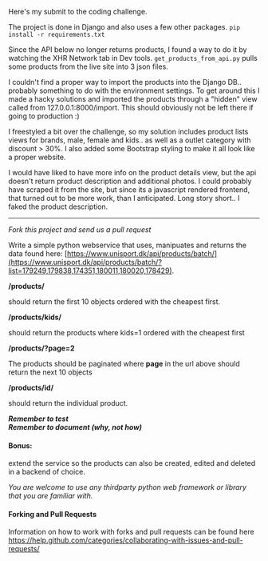 Here's my submit to the coding challenge.

The project is done in Django and also uses a few other packages.
`pip install -r requirements.txt`

Since the API below no longer returns products, I found a way to do it by watching the XHR Network tab in Dev tools.
`get_products_from_api.py` pulls some products from the live site into 3 json files.

I couldn't find a proper way to import the products into the Django DB.. probably something to do with the environment settings. To get around this I made a hacky solutions and imported the products through a "hidden" view called from 127.0.0.1:8000/import. This should obviously not be left there if going to production :)

I freestyled a bit over the challenge, so my solution includes product lists views for brands, male, female and kids.. as well as a outlet category with discount > 30%. I also added some Bootstrap styling to make it all look like a proper website. 

I would have liked to have more info on the product details view, but the api doesn't return product description and additional photos. I could probably have scraped it from the site, but since its a javascript rendered frontend, that turned out to be more work, than I anticipated. Long story short.. I faked the product description.

___


_Fork this project and send us a pull request_

Write a simple python webservice that uses, manipuates and returns the data found here: [https://www.unisport.dk/api/products/batch/](https://www.unisport.dk/api/products/batch/?list=179249,179838,174351,180011,180020,178429).


**/products/**  


should return the first 10 objects ordered with the cheapest first.
 
**/products/kids/**
 
should return the products where kids=1 ordered with the cheapest first

**/products/?page=2**
 
 The products should be paginated where **page** in the url above should return the next 10 objects  

 **/products/id/**
 
should return the individual product.


 
**_Remember to test_**   
**_Remember to document (why, not how)_**

#### Bonus:
 extend the service so the products can also be created, edited and deleted in a backend of choice.


_You are welcome to use any thirdparty python web framework or library that you are familiar with._  

#### Forking and Pull Requests
Information on how to work with forks and pull requests can be found here https://help.github.com/categories/collaborating-with-issues-and-pull-requests/
